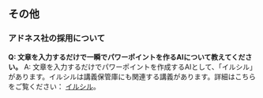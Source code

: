 ## その他
### アドネス社の採用について

**Q: 文章を入力するだけで一瞬でパワーポイントを作るAIについて教えてください。**
A: 文章を入力するだけでパワーポイントを作成するAIとして、「イルシル」があります。イルシルは講義保管庫にも関連する講義があります。詳細はこちらをご覧ください： [イルシル](https://lstep.app/gV8Mlhr)。
